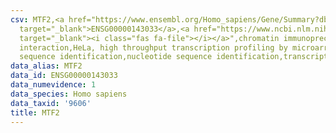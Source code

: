 ```yaml
---
csv: MTF2,<a href="https://www.ensembl.org/Homo_sapiens/Gene/Summary?db=core;g=ENSG00000143033"
  target="_blank">ENSG00000143033</a>,<a href="https://www.ncbi.nlm.nih.gov/pubmed/17216044"
  target="_blank"><i class="fas fa-file"></i></a>",chromatin immunoprecipitation assay,direct
  interaction,HeLa, high throughput transcription profiling by microarray,nucleotide
  sequence identification,nucleotide sequence identification,transcriptional regulation,
data_alias: MTF2
data_id: ENSG00000143033
data_numevidence: 1
data_species: Homo sapiens
data_taxid: '9606'
title: MTF2
---
```

